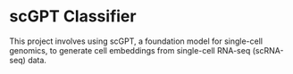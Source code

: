 # scGPT Classifier

This project involves using scGPT, a foundation model for single-cell genomics, to generate cell embeddings from single-cell RNA-seq (scRNA-seq) data. 